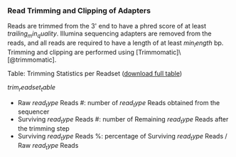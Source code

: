 ### Read Trimming and Clipping of Adapters

Reads are trimmed from the 3' end to have a phred score of at least $trailing_min_quality$. Illumina sequencing adapters are removed from the reads, and all reads are required to have a length of at least $min_length$ bp. Trimming and clipping are performed using [Trimmomatic]\ [@trimmomatic].

Table: Trimming Statistics per Readset ([download full table](trimReadsetTable.tsv))

$trim_readset_table$

* Raw $read_type$ Reads #: number of $read_type$ Reads obtained from the sequencer
* Surviving $read_type$ Reads #: number of Remaining $read_type$ Reads after the trimming step
* Surviving $read_type$ Reads %: percentage of Surviving $read_type$ Reads / Raw $read_type$ Reads
